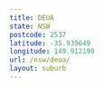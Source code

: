 ```yaml
---
title: DEUA
state: NSW
postcode: 2537
latitude: -35.939649
longitude: 149.912199
url: /nsw/deua/
layout: suburb
---
```

